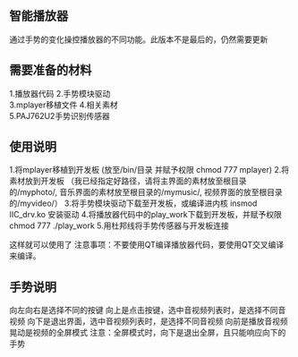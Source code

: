 ## 智能播放器
通过手势的变化操控播放器的不同功能。此版本不是最后的，仍然需要更新

## 需要准备的材料
1.播放器代码 
2.手势模块驱动  
3.mplayer移植文件 
4.相关素材  
5.PAJ762U2手势识别传感器 

## 使用说明
1.将mplayer移植到开发板 (放至/bin/目录 并赋予权限 chmod 777 mplayer)
2.将素材放到开发板 （我已经指定好路径，请将主界面的素材放至根目录的/myphoto/, 音乐界面的素材放至根目录的/mymusic/, 视频界面的放至根目录的/myvideo/）
3.将手势模块驱动下载至开发板，或编译进内核  insmod IIC_drv.ko 安装驱动
4.将播放器代码中的play_work下载到开发板，并赋予权限 chmod 777 ./play_work
5.用杜邦线将手势传感器与开发板连接

这样就可以使用了
注意事项：不要使用QT编译播放器代码，要使用QT交叉编译来编译。

## 手势说明
向左向右是选择不同的按键
向上是点击按键，选中音视频列表时，是选择不同音视频
向下是退出界面，选中音视频列表时，是选择不同音视频
向前是播放音视频 
晃动是视频的全屏模式
注意：全屏模式时，向下是退出全屏，且只能响应向下的手势
